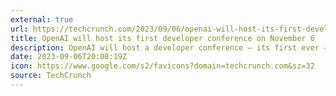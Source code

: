 ```yaml
---
external: true
url: https://techcrunch.com/2023/09/06/openai-will-host-its-first-developer-conference-on-november-6/
title: OpenAI will host its first developer conference on November 6
description: OpenAI will host a developer conference — its first ever — on November 6, the company announced today.
date: 2023-09-06T20:08:19Z
icon: https://www.google.com/s2/favicons?domain=techcrunch.com&sz=32
source: TechCrunch
---
```

